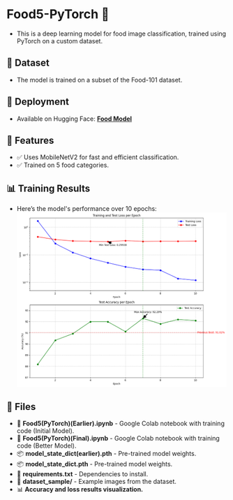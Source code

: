 # **Food5-PyTorch 🍔**  
- This is a deep learning model for food image classification, trained using PyTorch on a custom dataset.

## **📌 Dataset**  
- The model is trained on a subset of the Food-101 dataset.

## **🚀 Deployment**  
- Available on Hugging Face: **[Food Model](https://huggingface.co/spaces/nnsohamnn/foodmodel)**

## **🔹 Features**  
- ✅ Uses MobileNetV2 for fast and efficient classification.  
- ✅ Trained on 5 food categories.  

## **📊 Training Results**  
- Here’s the model's performance over 10 epochs:  
![Training Accuracy Results](results.png)  

## **📂 Files**  
- 📜 **Food5(PyTorch)(Earlier).ipynb** - Google Colab notebook with training code (Initial Model).  
- 📜 **Food5(PyTorch)(Final).ipynb** - Google Colab notebook with training code (Better Model).  
- 📦 **model_state_dict(earlier).pth** - Pre-trained model weights.  
- 📦 **model_state_dict.pth** - Pre-trained model weights.  
- 📜 **requirements.txt** - Dependencies to install.  
- 📂 **dataset_sample/** - Example images from the dataset.  
- 📊 **Accuracy and loss results visualization.**  
